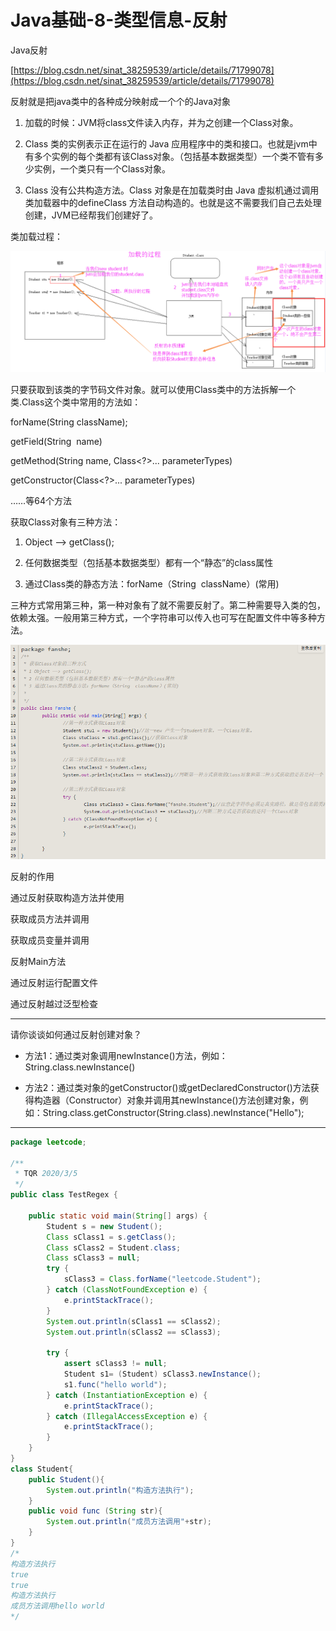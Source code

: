 # Java基础-8-类型信息-反射

Java反射

[https://blog.csdn.net/sinat_38259539/article/details/71799078](https://blog.csdn.net/sinat_38259539/article/details/71799078)

反射就是把java类中的各种成分映射成一个个的Java对象

1. 加载的时候：JVM将class文件读入内存，并为之创建一个Class对象。

2. Class 类的实例表示正在运行的 Java 应用程序中的类和接口。也就是jvm中有多个实例的每个类都有该Class对象。（包括基本数据类型）一个类不管有多少实例，一个类只有一个Class对象。

3. Class 没有公共构造方法。Class 对象是在加载类时由 Java 虚拟机通过调用类加载器中的defineClass 方法自动构造的。也就是这不需要我们自己去处理创建，JVM已经帮我们创建好了。

类加载过程：

![68794433a9918d722e440f65fb990fa5.png](image/68794433a9918d722e440f65fb990fa5.png)

只要获取到该类的字节码文件对象。就可以使用Class类中的方法拆解一个类.Class这个类中常用的方法如：

forName(String className);

getField(String  name)

getMethod(String name, Class<?>... parameterTypes)

getConstructor(Class<?>... parameterTypes)

……等64个方法

获取Class对象有三种方法：

1. Object ——> getClass();

2. 任何数据类型（包括基本数据类型）都有一个“静态”的class属性

3. 通过Class类的静态方法：forName（String  className）(常用)

三种方式常用第三种，第一种对象有了就不需要反射了。第二种需要导入类的包，依赖太强。一般用第三种方式，一个字符串可以传入也可写在配置文件中等多种方法。

![5d19bac27971aeaed61b4c40bcfd68ab.png](image/5d19bac27971aeaed61b4c40bcfd68ab.png)

反射的作用

通过反射获取构造方法并使用

获取成员方法并调用

获取成员变量并调用

反射Main方法

通过反射运行配置文件

通过反射越过泛型检查

---

请你谈谈如何通过反射创建对象？

- 方法1：通过类对象调用newInstance()方法，例如：String.class.newInstance()

- 方法2：通过类对象的getConstructor()或getDeclaredConstructor()方法获得构造器（Constructor）对象并调用其newInstance()方法创建对象，例如：String.class.getConstructor(String.class).newInstance("Hello");

---

```java
package leetcode;

/**
 * TQR 2020/3/5
 */
public class TestRegex {

    public static void main(String[] args) {
        Student s = new Student();
        Class sClass1 = s.getClass();
        Class sClass2 = Student.class;
        Class sClass3 = null;
        try {
            sClass3 = Class.forName("leetcode.Student");
        } catch (ClassNotFoundException e) {
            e.printStackTrace();
        }
        System.out.println(sClass1 == sClass2);
        System.out.println(sClass2 == sClass3);

        try {
            assert sClass3 != null;
            Student s1= (Student) sClass3.newInstance();
            s1.func("hello world");
        } catch (InstantiationException e) {
            e.printStackTrace();
        } catch (IllegalAccessException e) {
            e.printStackTrace();
        }
    }
}
class Student{
    public Student(){
        System.out.println("构造方法执行");
    }
    public void func (String str){
        System.out.println("成员方法调用"+str);
    }
}
/*
构造方法执行
true
true
构造方法执行
成员方法调用hello world
*/
```

